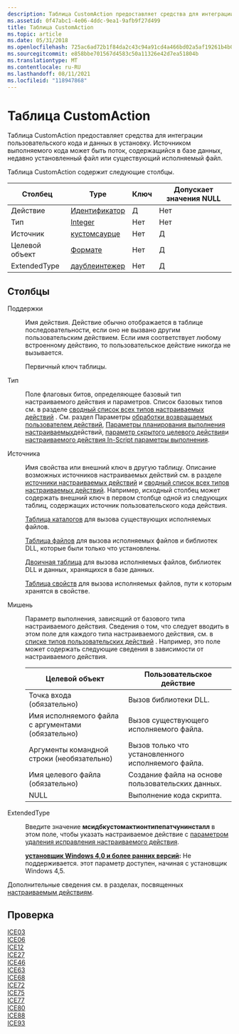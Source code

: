 ```yaml
---
description: Таблица CustomAction предоставляет средства для интеграции пользовательского кода и данных в установку. Источником выполняемого кода может быть поток, содержащийся в базе данных, недавно установленный файл или существующий исполняемый файл.
ms.assetid: 0f47abc1-4e06-4ddc-9ea1-9afb9f27d499
title: Таблица CustomAction
ms.topic: article
ms.date: 05/31/2018
ms.openlocfilehash: 725ac6ad72b1f84da2c43c94a91cd4a466bd02a5af19261b4b07dfd1c496ae76
ms.sourcegitcommit: e858bbe701567d4583c50a11326e42d7ea51804b
ms.translationtype: MT
ms.contentlocale: ru-RU
ms.lasthandoff: 08/11/2021
ms.locfileid: "118947868"
---
```

# <a name="customaction-table"></a>Таблица CustomAction

Таблица CustomAction предоставляет средства для интеграции пользовательского кода и данных в установку. Источником выполняемого кода может быть поток, содержащийся в базе данных, недавно установленный файл или существующий исполняемый файл.

Таблица CustomAction содержит следующие столбцы.



| Столбец       | Type                               | Ключ | Допускает значения NULL |
|--------------|------------------------------------|-----|----------|
| Действие       | [Идентификатор](identifier.md)       | Д   | Нет        |
| Тип         | [Integer](integer.md)             | Нет   | Нет        |
| Источник       | [кустомсаурце](customsource.md)   | Нет   | Д        |
| Целевой объект       | [Формате](formatted.md)         | Нет   | Д        |
| ExtendedType | [даублеинтежер](doubleinteger.md) | Нет   | Д        |



 

## <a name="columns"></a>Столбцы

<dl> <dt>

<span id="Action"></span><span id="action"></span><span id="ACTION"></span>Поддержки
</dt> <dd>

Имя действия. Действие обычно отображается в таблице последовательности, если оно не вызвано другим пользовательским действием. Если имя соответствует любому встроенному действию, то пользовательское действие никогда не вызывается.

Первичный ключ таблицы.

</dd> <dt>

<span id="Type"></span><span id="type"></span><span id="TYPE"></span>Тип
</dt> <dd>

Поле флаговых битов, определяющее базовый тип настраиваемого действия и параметров. Список базовых типов см. в разделе [сводный список всех типов настраиваемых действий](summary-list-of-all-custom-action-types.md) . См. раздел Параметры [обработки возвращаемых пользователем действий](custom-action-return-processing-options.md), [Параметры планирования выполнения настраиваемых](custom-action-execution-scheduling-options.md)действий, [параметр скрытого целевого действия](custom-action-hidden-target-option.md)и [настраиваемого действия In-Script параметры выполнения](custom-action-in-script-execution-options.md).

</dd> <dt>

<span id="Source"></span><span id="source"></span><span id="SOURCE"></span>Источника
</dt> <dd>

Имя свойства или внешний ключ в другую таблицу. Описание возможных источников настраиваемых действий см. в разделе [источники настраиваемых действий](custom-action-sources.md) и [сводный список всех типов настраиваемых действий](summary-list-of-all-custom-action-types.md). Например, исходный столбец может содержать внешний ключ в первом столбце одной из следующих таблиц, содержащих источник пользовательского кода действия.

[Таблица каталогов](directory-table.md) для вызова существующих исполняемых файлов.

[Таблица файлов](file-table.md) для вызова исполняемых файлов и библиотек DLL, которые были только что установлены.

[Двоичная таблица](binary-table.md) для вызова исполняемых файлов, библиотек DLL и данных, хранящихся в базе данных.

[Таблица свойств](property-table.md) для вызова исполняемых файлов, пути к которым хранятся в свойстве.

</dd> <dt>

<span id="Target"></span><span id="target"></span><span id="TARGET"></span>Мишень
</dt> <dd>

Параметр выполнения, зависящий от базового типа настраиваемого действия. Сведения о том, что следует вводить в этом поле для каждого типа настраиваемого действия, см. в [списке типов пользовательских действий](summary-list-of-all-custom-action-types.md) . Например, это поле может содержать следующие сведения в зависимости от настраиваемого действия.



| Целевой объект                                    | Пользовательское действие                         |
|-------------------------------------------|---------------------------------------|
| Точка входа (обязательно)                    | Вызов библиотеки DLL.                        |
| Имя исполняемого файла с аргументами (обязательно) | Вызов существующего исполняемого файла.       |
| Аргументы командной строки (необязательно)         | Вызов только что установленного исполняемого файла. |
| Имя целевого файла (обязательно)               | Создание файла на основе пользовательских данных.     |
| NULL                                      | Выполнение кода скрипта.                |



 

</dd> <dt>

<span id="ExtendedType"></span><span id="extendedtype"></span><span id="EXTENDEDTYPE"></span>ExtendedType
</dt> <dd>

Введите значение **мсидбкустомактионтипепатчунинсталл** в этом поле, чтобы указать настраиваемое действие с [параметром удаления исправления настраиваемого действия](custom-action-patch-uninstall-option.md).

**[установщик Windows 4,0 и более ранних версий](not-supported-in-windows-installer-4-0.md):** Не поддерживается. этот параметр доступен, начиная с установщик Windows 4,5.

</dd> </dl>

Дополнительные сведения см. в разделах, посвященных [настраиваемым действиям](custom-actions.md).

## <a name="validation"></a>Проверка

<dl>

[ICE03](ice03.md)  
[ICE06](ice06.md)  
[ICE12](ice12.md)  
[ICE27](ice27.md)  
[ICE46](ice46.md)  
[ICE63](ice63.md)  
[ICE68](ice68.md)  
[ICE72](ice72.md)  
[ICE75](ice75.md)  
[ICE77](ice77.md)  
[ICE80](ice80.md)  
[ICE88](ice88.md)  
[ICE93](ice93.md)  
</dl>

 

 




